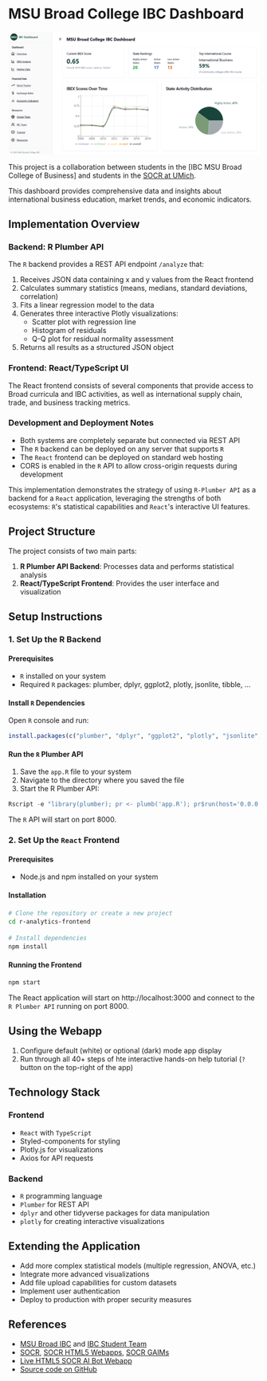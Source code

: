 # MSU Broad College IBC Dashboard

![](https://github.com/SOCR/ibc-broad/blob/main/IBC_MSU_Dashboard.png?raw=true)

This project is a collaboration between students in the [IBC MSU Broad College of Business] and students in the [SOCR at UMich](https://socr.umich.edu/). 

This dashboard provides comprehensive data and insights about international business education, market trends, and economic indicators.

## Implementation Overview

### Backend: R Plumber API

The `R` backend provides a REST API endpoint `/analyze` that:
1. Receives JSON data containing x and y values from the React frontend
2. Calculates summary statistics (means, medians, standard deviations, correlation)
3. Fits a linear regression model to the data
4. Generates three interactive Plotly visualizations:
   - Scatter plot with regression line
   - Histogram of residuals
   - Q-Q plot for residual normality assessment
5. Returns all results as a structured JSON object

### Frontend: React/TypeScript UI

The React frontend consists of several components that provide access to Broad curricula and IBC activities, as well as international supply chain, trade, and business tracking metrics.

### Development and Deployment Notes

- Both systems are completely separate but connected via REST API
- The `R` backend can be deployed on any server that supports `R`
- The `React` frontend can be deployed on standard web hosting
- CORS is enabled in the `R` API to allow cross-origin requests during development

This implementation demonstrates the strategy of using `R-Plumber API` as a backend 
for a `React` application, leveraging the strengths of both ecosystems: `R`'s statistical
capabilities and `React`'s interactive UI features.

## Project Structure

The project consists of two main parts:

1. **R Plumber API Backend**: Processes data and performs statistical analysis
2. **React/TypeScript Frontend**: Provides the user interface and visualization

## Setup Instructions

### 1. Set Up the R Backend

#### Prerequisites
- `R` installed on your system
- Required `R` packages: plumber, dplyr, ggplot2, plotly, jsonlite, tibble, ...

#### Install `R` Dependencies
Open `R` console and run:

```r
install.packages(c("plumber", "dplyr", "ggplot2", "plotly", "jsonlite", "tibble"))
```

#### Run the `R` Plumber API
1. Save the `app.R` file to your system
2. Navigate to the directory where you saved the file
3. Start the R Plumber API:

```r
Rscript -e "library(plumber); pr <- plumb('app.R'); pr$run(host='0.0.0.0', port=8000)"
```

The `R` API will start on port 8000.

### 2. Set Up the `React` Frontend

#### Prerequisites
- Node.js and npm installed on your system

#### Installation

```bash
# Clone the repository or create a new project
cd r-analytics-frontend

# Install dependencies
npm install
```

#### Running the Frontend

```bash
npm start
```

The React application will start on http://localhost:3000 and connect to the `R Plumber API` running on port 8000.

## Using the Webapp

1. Configure default (white) or optional (dark) mode app display
2. Run through all 40+ steps of hte interactive hands-on help tutorial (`?` button on the top-right of the app)

## Technology Stack

### Frontend
- `React` with `TypeScript`
- Styled-components for styling
- Plotly.js for visualizations
- Axios for API requests

### Backend
- `R` programming language
- `Plumber` for REST API
- `dplyr` and other tidyverse packages for data manipulation
- `plotly` for creating interactive visualizations

## Extending the Application

- Add more complex statistical models (multiple regression, ANOVA, etc.)
- Integrate more advanced visualizations
- Add file upload capabilities for custom datasets
- Implement user authentication
- Deploy to production with proper security measures

## References
 - [MSU Broad IBC](https://ibc.broad.msu.edu/) and [IBC Student Team](https://ibc.broad.msu.edu/about-us/team/)
 - [SOCR](https://socr.umich.edu),  [SOCR HTML5 Webapps](https://socr.umich.edu/HTML5/), [SOCR GAIMs](https://socr.umich.edu/GAIM/)
 - [Live HTML5 SOCR AI Bot Webapp](https://ibc-broad.gray-rain.com/)
 - [Source code on GitHub](https://github.com/SOCR/ibc-broad)

